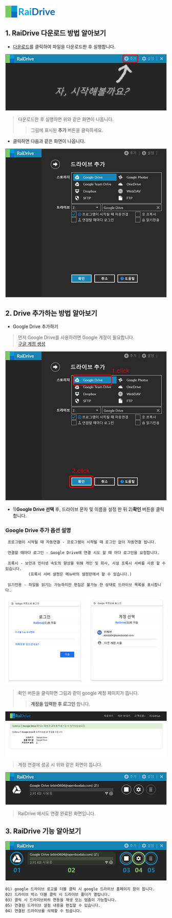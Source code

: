 ![logo](/logo.png?raw=true) <!--  --> 
                                                                                                                               
## 1. RaiDrive 다운로드 방법 알아보기  
- [다운로드](https://www.raidrive.com/ko/download)를 클릭하여 파일을 다운로드한 후 실행합니다.  

![main](/main.jpg?raw=true) 
 
> 다운로드한 후 실행하면 위와 같은 화면이 나옵니다.    
>> 그림에 표시된 **추가** 버튼을 클릭하세요.   

- 클릭하면 다음과 같은 화면이 나옵니다.

![plus](/plus.PNG?raw=true)


## 2. Drive 추가하는 방법 알아보기

- Google Drive 추가하기

> 먼저 Google Drive를 사용하려면 Google 계정이 필요합니다.  
  [구글 계정 생성](https://www.google.com "Google")
  
  
![plus_red](/plus_red.jpg?raw=true) 

- 1)**Google Drive 선택** 후, 드라이브 문자 및 이름을 설정 한 뒤 2)**확인** 버튼을 클릭합니다.

### Google Drive 추가 옵션 설명 
~~~
 프로그램이 시작될 때 자동연결 - 프로그램이 시작될 때 로그인 없이 자동연결 됩니다.

 연결할 때마다 로그인 - Google Drive에 연결 시도 할 때 마다 로그인을 요청합니다.

 프록시 - 보안과 인터넷 속도의 향상을 위해 개인 및 회사, 사설 프록시 서버를 사용 할 수 있습니다. 
          (프록시 서버 설정은 메뉴바의 설정란에서 할 수 있습니다.)

 읽기전용 - 파일을 읽기는 가능하지만 편집은 불가능 한 상태로 드라이브 목록을 표시합니다.
 ~~~  
 
 ![google](/google.PNG?raw=true)  
 
> 확인 버튼을 클릭하면 그림과 같이 google 계정 페이지가 뜹니다.  
>> **계정을 입력한 후 로그인** 합니다.  

![google_drive](/google_drive.jpg?raw=true)

> 계정 연결에 성공 시 위와 같은 화면이 뜹니다.  

![google_drive01](/google_drive01.jpg?raw=true)

> RaiDrive 에서도 연결 완료된 화면입니다.  

## 3. RaiDrive 기능 알아보기

![google_drive02](/google_drive02.png?raw=true)

~~~
01) google 드라이브 로고를 더블 클릭 시 google 드라이브 홈페이지 창이 뜹니다.
02) 드라이브 박스 더블 클릭 시 드라이브 폴더가 열립니다.
03) 클릭 시 드라이브와의 연동을 재생 또는 멈춤이 가능합니다. 
05) 연결된 드라이브 설정 내용을 편집할 수 있습니다.
04) 연결된 드라이브를 삭제할 수 있습니다.
~~~


